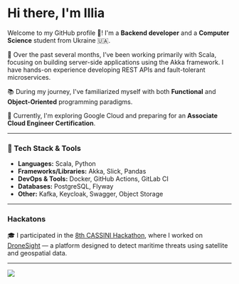 # Hi there, I'm Illia
Welcome to my GitHub profile 👋! I'm a **Backend developer** and a **Computer Science** student from Ukraine 🇺🇦. 

🧠 Over the past several months, I’ve been working primarily with Scala, focusing on building server-side applications using the Akka framework. 
I have hands-on experience developing REST APIs and fault-tolerant microservices. 

📚 During my journey, I've familiarized myself with both **Functional** and **Object-Oriented** programming paradigms. 

🌱 Currently, I'm exploring Google Cloud and preparing for an **Associate Cloud Engineer Certification**.

---
### 🔧 Tech Stack & Tools
- **Languages:** Scala, Python
- **Frameworks/Libraries:** Akka, Slick, Pandas
- **DevOps & Tools:** Docker, GitHub Actions, GitLab CI
- **Databases:** PostgreSQL, Flyway
- **Other:** Kafka, Keycloak, Swagger, Object Storage 

---

### Hackatons
🎓 I participated in the [8th CASSINI Hackathon](https://www.cassini.eu/hackathons/8th-hackathon-announcement), where I worked on [DroneSight](https://taikai.network/cassinihackathons/hackathons/euspace-defence-security/projects/cm2yk8hgq03y9bsslwti7fzjd/idea) — a platform designed to detect maritime threats using satellite and geospatial data.

---
<img src="https://github-readme-stats.vercel.app/api?username=IlliaDhD&show_icons=true&theme=nightowl&border_radius=20">  

<!--
**IlliaDhD/IlliaDhD** is a ✨ _special_ ✨ repository because its `README.md` (this file) appears on your GitHub profile.

Here are some ideas to get you started:

- 🔭 I’m currently working on ...
- 🌱 I’m currently learning ...
- 👯 I’m looking to collaborate on ...
- 🤔 I’m looking for help with ...
- 💬 Ask me about ...
- 📫 How to reach me: ...
- 😄 Pronouns: ...
- ⚡ Fun fact: ...
-->
